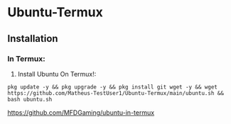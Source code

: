 # Ubuntu-Termux

## Installation
### In Termux:
1) Install Ubuntu On Termux!:
```
pkg update -y && pkg upgrade -y && pkg install git wget -y && wget https://github.com/Matheus-TestUser1/Ubuntu-Termux/main/ubuntu.sh && bash ubuntu.sh
```
https://github.com/MFDGaming/ubuntu-in-termux

